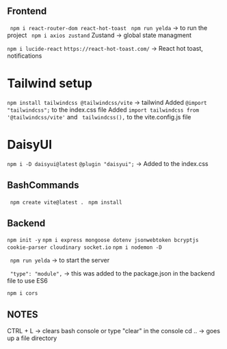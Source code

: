 ## Frontend

`` npm i react-router-dom react-hot-toast``
`` npm run yelda`` -> to run the project
`` npm i axios zustand`` Zustand -> global state managment

`` npm i lucide-react ``
`` https://react-hot-toast.com/ `` -> React hot toast, notifications

# Tailwind setup
`` npm install tailwindcss @tailwindcss/vite `` -> tailwind
Added  `` @import "tailwindcss"; `` to the index.css file
Added `` import tailwindcss from '@tailwindcss/vite' `` and `` tailwindcss(),`` to the vite.config.js file

# DaisyUI
`` npm i -D daisyui@latest ``
`` @plugin "daisyui"; `` -> Added to the index.css

## BashCommands

`` npm create vite@latest .``
`` npm install``

## Backend

`` npm init -y ``
`` npm i express mongoose dotenv jsonwebtoken bcryptjs cookie-parser cloudinary socket.io ``
`` npm i nodemon -D ``

`` npm run yelda`` -> to start the server

``  "type": "module", `` -> this was added to the package.json in the backend file to use ES6

`` npm i cors ``

## NOTES

CTRL + L -> clears bash console or type "clear" in the console
cd .. -> goes up a file directory
